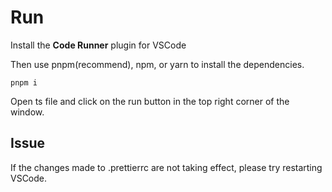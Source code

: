 # Run

Install the **Code Runner** plugin for VSCode

Then use pnpm(recommend), npm, or yarn to install the dependencies.

```
pnpm i
```

Open ts file and click on the run button in the top right corner of the window.

## Issue

If the changes made to .prettierrc are not taking effect, please try restarting VSCode.
